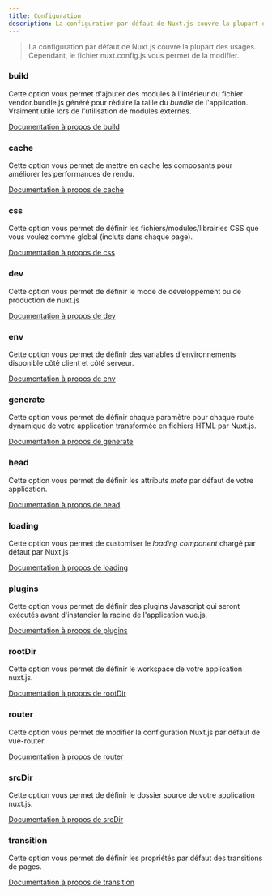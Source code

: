 ```yaml
---
title: Configuration
description: La configuration par défaut de Nuxt.js couvre la plupart des usages. Cependant, le fichier nuxt.config.js vous permet de la modifier.
---
```


> La configuration par défaut de Nuxt.js couvre la plupart des usages. Cependant, le fichier nuxt.config.js vous permet de la modifier.


### build

Cette option vous permet d'ajouter des modules à l'intérieur du fichier vendor.bundle.js généré pour réduire la taille du *bundle* de l'application. Vraiment utile lors de l'utilisation de modules externes.

[Documentation à propos de build](/api/configuration-build)

### cache

Cette option vous permet de mettre en cache les composants pour améliorer les performances de rendu.

[Documentation à propos de cache](/api/configuration-cache)

### css

Cette option vous permet de définir les fichiers/modules/librairies CSS que vous voulez comme global (incluts dans chaque page).

[Documentation à propos de css](/api/configuration-css)

### dev

Cette option vous permet de définir le mode de développement ou de production de nuxt.js

[Documentation à propos de dev](/api/configuration-dev)

### env

Cette option vous permet de définir des variables d'environnements disponible côté client et côté serveur.

[Documentation à propos de env](/api/configuration-env)

### generate

Cette option vous permet de définir chaque paramètre pour chaque route dynamique de votre application transformée en fichiers HTML par Nuxt.js.

[Documentation à propos de generate](/api/configuration-generate)

### head

Cette option vous permet de définir les attributs *meta* par défaut de votre application.

[Documentation à propos de head](/api/configuration-head)

### loading

Cette option vous permet de customiser le *loading component* chargé par défaut par Nuxt.js

[Documentation à propos de loading](/api/configuration-loading)

### plugins

Cette option vous permet de définir des plugins Javascript qui seront exécutés avant d'instancier la racine de l'application vue.js.

[Documentation à propos de plugins](/api/configuration-plugins)

### rootDir

Cette option vous permet de définir le workspace de votre application nuxt.js.

[Documentation à propos de rootDir](/api/configuration-rootdir)

### router

Cette option vous permet de modifier la configuration Nuxt.js par défaut de vue-router.

[Documentation à propos de router](/api/configuration-router)

### srcDir

Cette option vous permet de définir le dossier source de votre application nuxt.js.

[Documentation à propos de srcDir](/api/configuration-srcdir)

### transition

Cette option vous permet de définir les propriétés par défaut des transitions de pages.

[Documentation à propos de transition](/api/configuration-transition)
